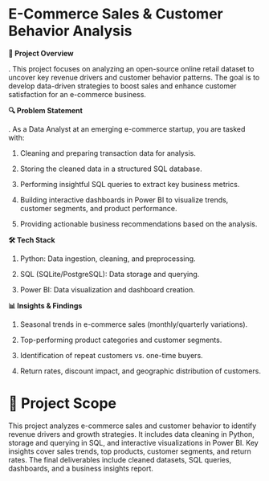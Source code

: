 # E-Commerce Sales & Customer Behavior Analysis

**📌 Project Overview**

. This project focuses on analyzing an open-source online retail dataset to uncover key revenue drivers and customer behavior patterns. The goal is to develop data-driven strategies to boost sales and enhance customer satisfaction for an e-commerce business.

**🔍 Problem Statement**

   . As a Data Analyst at an emerging e-commerce startup, you are tasked with:

1. Cleaning and preparing transaction data for analysis.
   
2. Storing the cleaned data in a structured SQL database.
   
3. Performing insightful SQL queries to extract key business metrics.
   
4. Building interactive dashboards in Power BI to visualize trends, customer segments, and product performance.
   
5. Providing actionable business recommendations based on the analysis.


**🛠️ Tech Stack**

1. Python: Data ingestion, cleaning, and preprocessing.
   
2. SQL (SQLite/PostgreSQL): Data storage and querying.
   
3. Power BI: Data visualization and dashboard creation.


**📊 Insights & Findings**

1. Seasonal trends in e-commerce sales (monthly/quarterly variations).
   
2. Top-performing product categories and customer segments.

3. Identification of repeat customers vs. one-time buyers.
   
4. Return rates, discount impact, and geographic distribution of customers.

# **📌 Project Scope**

This project analyzes e-commerce sales and customer behavior to identify revenue drivers and growth strategies. It includes data cleaning in Python, storage and querying in SQL, and interactive visualizations in Power BI. Key insights cover sales trends, top products, customer segments, and return rates. The final deliverables include cleaned datasets, SQL queries, dashboards, and a business insights report.


